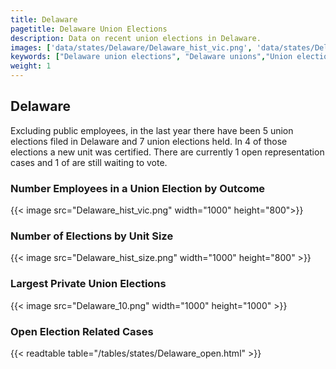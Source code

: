 ```yaml
---
title: Delaware
pagetitle: Delaware Union Elections
description: Data on recent union elections in Delaware.
images: ['data/states/Delaware/Delaware_hist_vic.png', 'data/states/Delaware/Delaware_hist_size.png', 'data/states/Delaware/Delaware_10.png']
keywords: ["Delaware union elections", "Delaware unions","Union elections"]
weight: 1
---
```

##  Delaware

Excluding public employees, in the last year there have been 5 union elections filed in Delaware and 7 union elections held. In 4 of those elections a new unit was certified. There are currently 1 open representation cases and 1 of are still waiting to vote.

### Number Employees in a Union Election by Outcome
{{< image src="Delaware_hist_vic.png" width="1000" height="800">}}

### Number of Elections by Unit Size
{{< image src="Delaware_hist_size.png" width="1000" height="800" >}}

### Largest Private Union Elections
{{< image src="Delaware_10.png" width="1000" height="1000"  >}}

### Open Election Related Cases
{{< readtable table="/tables/states/Delaware_open.html" >}}

